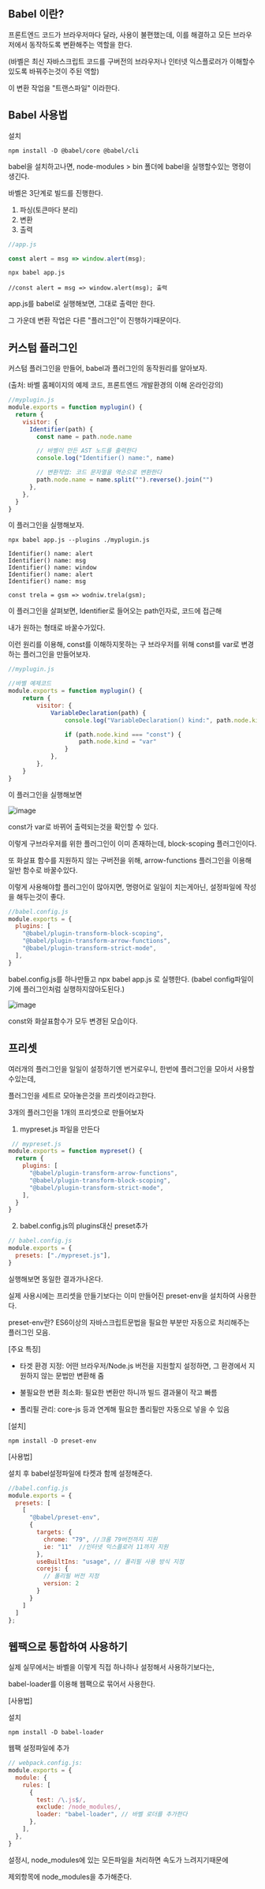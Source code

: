## Babel 이란?

프론트엔드 코드가 브라우저마다 달라, 사용이 불편했는데,
이를 해결하고 모든 브라우저에서 동작하도록 변환해주는 역할을 한다.

(바벨은 최신 자바스크립트 코드를 구버전의 브라우저나 인터넷 익스플로러가 이해할수있도록
바꿔주는것이 주된 역할)

이 변환 작업을 "트랜스파일" 이라한다.

## Babel 사용법 

설치
```node
npm install -D @babel/core @babel/cli
```
babel을 설치하고나면, node-modules > bin 폴더에 babel을 실행할수있는 명령이생긴다.

바벨은 3단계로 빌드를 진행한다.

1. 파싱(토큰마다 분리)
2. 변환
3. 출력

```js
//app.js

const alert = msg => window.alert(msg);
```

```node
npx babel app.js

//const alert = msg => window.alert(msg); 출력
```

app.js를 babel로 실행해보면, 그대로 출력만 한다.

그 가운데 변환 작업은 다른 "플러그인"이 진행하기때문이다.

## 커스텀 플러그인

커스텀 플러그인을 만들어, babel과 플러그인의 동작원리를 알아보자.

(출처: 바벨 홈페이지의 예제 코드, 프론트엔드 개발환경의 이해 온라인강의)

```js
//myplugin.js
module.exports = function myplugin() {
  return {
    visitor: {
      Identifier(path) {
        const name = path.node.name

        // 바벨이 만든 AST 노드를 출력한다
        console.log("Identifier() name:", name)

        // 변환작업: 코드 문자열을 역순으로 변환한다
        path.node.name = name.split("").reverse().join("")
      },
    },
  }
}

```
이 플러그인을 실행해보자.

```node
npx babel app.js --plugins ./myplugin.js
```
```
Identifier() name: alert
Identifier() name: msg
Identifier() name: window
Identifier() name: alert
Identifier() name: msg

const trela = gsm => wodniw.trela(gsm);
```

이 플러그인을 살펴보면, Identifier로 들어오는 path인자로, 코드에 접근해

내가 원하는 형태로 바꿀수가있다.

이런 원리를 이용해, const를 이해하지못하는 구 브라우저를 위해 const를 var로 변경하는 플러그인을 만들어보자.


```js
//myplugin.js

//바벨 예제코드
module.exports = function myplugin() {
    return {
        visitor: {
            VariableDeclaration(path) {
                console.log("VariableDeclaration() kind:", path.node.kind) // const

                if (path.node.kind === "const") {
                    path.node.kind = "var"
                }
            },
        },
    }
}
```

이 플러그인을 실행해보면

![image](https://github.com/user-attachments/assets/d1d9a484-ac67-45ed-bc84-2224d71a6790)

const가 var로 바뀌어 출력되는것을 확인할 수 있다.

이렇게 구브라우저를 위한 플러그인이 이미 존재하는데, block-scoping 플러그인이다.

또 화살표 함수를 지원하지 않는 구버전을 위해, arrow-functions 플러그인을 이용해 일반 함수로 바꿀수있다.

이렇게 사용해야할 플러그인이 많아지면, 명령어로 일일이 치는게아닌, 설정파일에 작성을 해두는것이 좋다.


```js
//babel.config.js
module.exports = {
  plugins: [
    "@babel/plugin-transform-block-scoping",
    "@babel/plugin-transform-arrow-functions",
    "@babel/plugin-transform-strict-mode",
  ],
}
```

babel.config.js를 하나만들고 npx babel app.js 로 실행한다. (babel config파일이기에 플러그인처럼 실행하지않아도된다.)


![image](https://github.com/user-attachments/assets/06fc078d-3653-42fa-892a-d91f7e3f95b9)

const와 화살표함수가 모두 변경된 모습이다.

## 프리셋

여러개의 플러그인을 일일이 설정하기엔 번거로우니, 한번에 플러그인을 모아서 사용할수있는데,

플러그인을 세트르 모아놓은것을 프리셋이라고한다. 

3개의 플러그인을 1개의 프리셋으로 만들어보자

1. mypreset.js 파일을 만든다
 
```js
 // mypreset.js
module.exports = function mypreset() {
  return {
    plugins: [
      "@babel/plugin-transform-arrow-functions",
      "@babel/plugin-transform-block-scoping",
      "@babel/plugin-transform-strict-mode",
    ],
  }
}

```
2. babel.config.js의 plugins대신 preset추가

```js
// babel.config.js
module.exports = {
  presets: ["./mypreset.js"],
}
```

실행해보면 동일한 결과가나온다. 

실제 사용시에는 프리셋을 만들기보다는 이미 만들어진 preset-env을 설치하여 사용한다.


preset-env란? ES6이상의 자바스크립트문법을 필요한 부분만 자동으로 처리해주는 플러그인 모음.

[주요 특징]
- 타겟 환경 지정: 어떤 브라우저/Node.js 버전을 지원할지 설정하면, 그 환경에서 지원하지 않는 문법만 변환해 줌

- 불필요한 변환 최소화: 필요한 변환만 하니까 빌드 결과물이 작고 빠름

- 폴리필 관리: core-js 등과 연계해 필요한 폴리필만 자동으로 넣을 수 있음

[설치]

```node
npm install -D preset-env
```

[사용법]

설치 후 babel설정파일에 타켓과 함께 설정해준다.

```js
//babel.config.js
module.exports = {
  presets: [
    [
      "@babel/preset-env",
      {
        targets: {
          chrome: "79", //크롬 79버전까지 지원
          ie: "11"  //인터넷 익스플로러 11까지 지원
        },
        useBuiltIns: "usage", // 폴리필 사용 방식 지정
        corejs: {
          // 폴리필 버전 지정
          version: 2
        }
      }
    ]
  ]
};

```

## 웹팩으로 통합하여 사용하기

실제 실무에서는 바벨을 이렇게 직접 하나하나 설정해서 사용하기보다는,

babel-loader를 이용해 웹팩으로 묶어서 사용한다.

[사용법]

설치 
```node
npm install -D babel-loader
```

웹팩 설정파일에 추가

```js
// webpack.config.js:
module.exports = {
  module: {
    rules: [
      {
        test: /\.js$/,
        exclude: /node_modules/,
        loader: "babel-loader", // 바벨 로더를 추가한다
      },
    ],
  },
}
```

설정시, node_modules에 있는 모든파일을 처리하면 속도가 느려지기때문에

제외항목에 node_modules을 추가해준다. 


